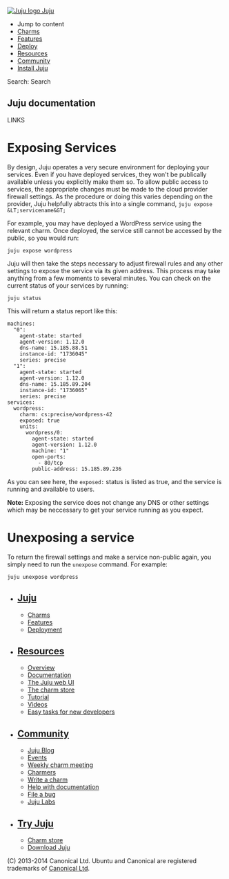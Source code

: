 [ ![Juju logo](//assets.ubuntu.com/sites/ubuntu/latest/u/img/logo.png) Juju
](https://juju.ubuntu.com/)

  - Jump to content
  - [Charms](https://juju.ubuntu.com/charms/)
  - [Features](https://juju.ubuntu.com/features/)
  - [Deploy](https://juju.ubuntu.com/deployment/)
  - [Resources](https://juju.ubuntu.com/resources/)
  - [Community](https://juju.ubuntu.com/community/)
  - [Install Juju](https://juju.ubuntu.com/download/)

Search: Search

## Juju documentation

LINKS

# Exposing Services

By design, Juju operates a very secure environment for deploying your services.
Even if you have deployed services, they won't be publically available unless
you explicitly make them so. To allow public access to services, the appropriate
changes must be made to the cloud provider firewall settings. As the procedure
or doing this varies depending on the provider, Juju helpfully abtracts this
into a single command, `juju expose &LT;servicename&GT;`

For example, you may have deployed a WordPress service using the relevant charm.
Once deployed, the service still cannot be accessed by the public, so you would
run:

    juju expose wordpress

Juju will then take the steps necessary to adjust firewall rules and any other
settings to expose the service via its given address. This process may take
anything from a few moments to several minutes. You can check on the current
status of your services by running:

    juju status

This will return a status report like this:

    machines:
      "0":
        agent-state: started
        agent-version: 1.12.0
        dns-name: 15.185.88.51
        instance-id: "1736045"
        series: precise
      "1":
        agent-state: started
        agent-version: 1.12.0
        dns-name: 15.185.89.204
        instance-id: "1736065"
        series: precise
    services:
      wordpress:
        charm: cs:precise/wordpress-42
        exposed: true
        units:
          wordpress/0:
            agent-state: started
            agent-version: 1.12.0
            machine: "1"
            open-ports:
              - 80/tcp
            public-address: 15.185.89.236

As you can see here, the `exposed:` status is listed as true, and the service is
running and available to users.

**Note:** Exposing the service does not change any DNS or other settings which may be neccessary to get your service running as you expect.

# Unexposing a service

To return the firewall settings and make a service non-public again, you simply
need to run the `unexpose` command. For example:

    juju unexpose wordpress

  - ## [Juju](/)

    - [Charms](/charms/)
    - [Features](/features/)
    - [Deployment](/deployment/)
  - ## [Resources](/resources/)

    - [Overview](/resources/overview/)
    - [Documentation](/docs/)
    - [The Juju web UI](/resources/juju-gui/)
    - [The charm store](/docs/authors-charm-store.html)
    - [Tutorial](/docs/getting-started.html#test)
    - [Videos](/resources/videos/)
    - [Easy tasks for new developers](/resources/easy-tasks-for-new-developers/)
  - ## [Community](/community)

    - [Juju Blog](/community/blog/)
    - [Events](/events/)
    - [Weekly charm meeting](/community/weekly-charm-meeting/)
    - [Charmers](/community/charmers/)
    - [Write a charm](/docs/authors-charm-writing.html)
    - [Help with documentation](/docs/contributing.html)
    - [File a bug](https://bugs.launchpad.net/juju-core/+filebug)
    - [Juju Labs](/communiy/labs/)
  - ## [Try Juju](https://jujucharms.com/sidebar/)

    - [Charm store](https://jujucharms.com/)
    - [Download Juju](/download/)

(C) 2013-2014 Canonical Ltd. Ubuntu and Canonical are registered trademarks of
[Canonical Ltd](http://www.canonical.com).

